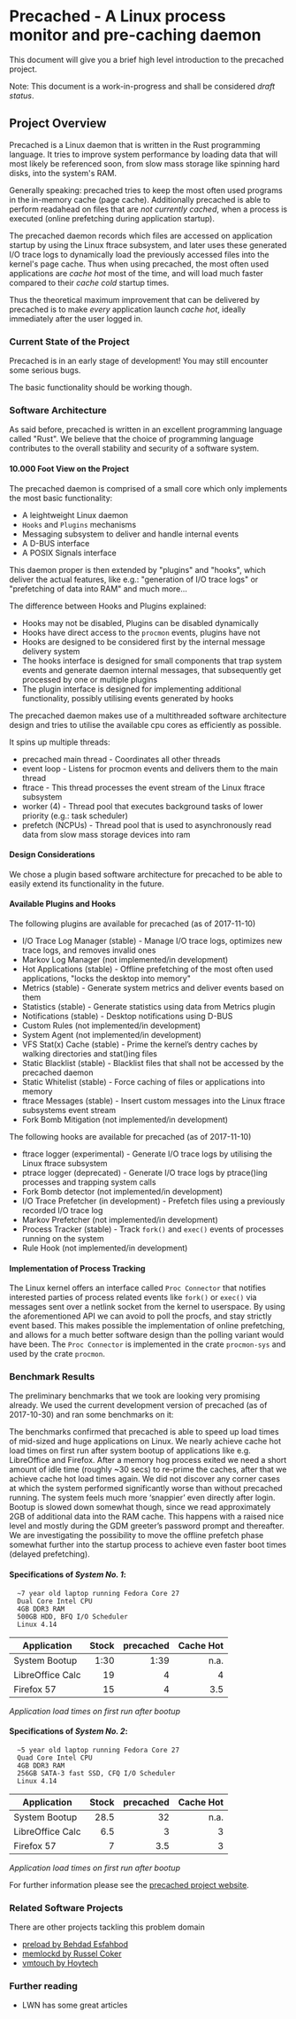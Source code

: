# Precached - A Linux process monitor and pre-caching daemon

This document will give you a brief high level introduction to the
precached project.

Note: This document is a work-in-progress and shall be considered
*draft status*.

## Project Overview

Precached is a Linux daemon that is written in the Rust programming
language. It tries to improve system performance by loading data that will
most likely be referenced soon, from slow mass storage like spinning
hard disks, into the system's RAM.

Generally speaking: precached tries to keep the most often used
programs in the in-memory cache (page cache). Additionally precached is able
to perform readahead on files that are *not currently cached*, when a process
is executed (online prefetching during application startup).

The precached daemon records which files are accessed on application startup
by using the Linux ftrace subsystem, and later uses these generated I/O trace
logs to dynamically load the previously accessed files into the kernel's page
cache. Thus when using precached, the most often used applications are
*cache hot* most of the time, and will load much faster compared to their
*cache cold* startup times.

Thus the theoretical maximum improvement that can be delivered by precached
is to make *every* application launch *cache hot*, ideally immediately after
the user logged in.

### Current State of the Project

Precached is in an early stage of development! You may still encounter some
serious bugs.

The basic functionality should be working though.

### Software Architecture

As said before, precached is written in an excellent programming language
called "Rust". We believe that the choice of programming language
contributes to the overall stability and security of a software system.

#### 10.000 Foot View on the Project

The precached daemon is comprised of a small core which only implements
the most basic functionality:

  * A leightweight Linux daemon
  * `Hooks` and `Plugins` mechanisms
  * Messaging subsystem to deliver and handle internal events
  * A D-BUS interface
  * A POSIX Signals interface
  
This daemon proper is then extended by "plugins" and "hooks", which deliver
the actual features, like e.g.: "generation of I/O trace logs" or "prefetching
of data into RAM" and much more...

The difference between Hooks and Plugins explained:

  * Hooks may not be disabled, Plugins can be disabled dynamically
  * Hooks have direct access to the `procmon` events, plugins have not
  * Hooks are designed to be considered first by the internal message delivery system
  * The hooks interface is designed for small components that trap system events and
    generate daemon internal messages, that subsequently get processed by one or multiple plugins
  * The plugin interface is designed for implementing additional functionality, possibly
    utilising events generated by hooks

The precached daemon makes use of a multithreaded software architecture design
and tries to utilise the available cpu cores as efficiently as possible.

It spins up multiple threads:

  * precached main thread - Coordinates all other threads
  * event loop - Listens for procmon events and delivers them to the main thread
  * ftrace - This thread processes the event stream of the Linux ftrace subsystem
  * worker (4) - Thread pool that executes background tasks of lower priority (e.g.: task scheduler)
  * prefetch (NCPUs) - Thread pool that is used to asynchronously read data from slow mass storage devices into ram

#### Design Considerations

We chose a plugin based software architecture for precached to be able to 
easily extend its functionality in the future.

#### Available Plugins and Hooks

The following plugins are available for precached (as of 2017-11-10)

  * I/O Trace Log Manager (stable) - Manage I/O trace logs, optimizes new trace logs, and removes invalid ones
  * Markov Log Manager (not implemented/in development)
  * Hot Applications (stable) - Offline prefetching of the most often used applications, "locks the desktop into memory"
  * Metrics (stable) - Generate system metrics and deliver events based on them
  * Statistics (stable) - Generate statistics using data from Metrics plugin
  * Notifications (stable) - Desktop notifications using D-BUS
  * Custom Rules (not implemented/in development)
  * System Agent (not implemented/in development)
  * VFS Stat(x) Cache (stable) - Prime the kernel’s dentry caches by walking directories and stat()ing files
  * Static Blacklist (stable) - Blacklist files that shall not be accessed by the precached daemon
  * Static Whitelist (stable) - Force caching of files or applications into memory
  * ftrace Messages (stable) - Insert custom messages into the Linux ftrace subsystems event stream
  * Fork Bomb Mitigation (not implemented/in development)

The following hooks are available for precached (as of 2017-11-10)

  * ftrace logger (experimental) - Generate I/O trace logs by utilising the Linux ftrace subsystem
  * ptrace logger (deprecated) - Generate I/O trace logs by ptrace()ing processes and trapping system calls
  * Fork Bomb detector (not implemented/in development)
  * I/O Trace Prefetcher (in development) - Prefetch files using a previously recorded I/O trace log
  * Markov Prefetcher (not implemented/in development)
  * Process Tracker (stable) - Track `fork()` and `exec()` events of processes running on the system
  * Rule Hook (not implemented/in development)

#### Implementation of Process Tracking

The Linux kernel offers an interface called `Proc Connector` that notifies
interested parties of process related events like `fork()` or `exec()` via
messages sent over a netlink socket from the kernel to userspace.
By using the aforementioned API we can avoid to poll the procfs, and stay
strictly event based. This makes possible the implementation of online
prefetching, and allows for a much better software design than the polling
variant would have been. The `Proc Connector` is implemented in the crate
`procmon-sys` and used by the crate `procmon`.

### Benchmark Results

The preliminary benchmarks that we took are looking very promising already.
We used the current development version of precached (as of 2017-10-30) and
ran some benchmarks on it:

The benchmarks confirmed that precached is able to speed up load times of
mid-sized and huge applications on Linux. We nearly achieve cache hot load
times on first run after system bootup of applications like e.g. LibreOffice
and Firefox. After a memory hog process exited we need a short amount of idle
time (roughly ~30 secs) to re-prime the caches, after that we achieve
cache hot load times again. We did not discover any corner cases at which
the system performed significantly worse than without precached running.
The system feels much more ‘snappier’ even directly after login.
Bootup is slowed down somewhat though, since we read approximately 2GB of
additional data into the RAM cache. This happens with a raised nice level
and mostly during the GDM greeter’s password prompt and thereafter.
We are investigating the possibility to move the offline prefetch phase
somewhat further into the startup process to achieve even faster boot times
(delayed prefetching).

#### Specifications of *System No. 1*:
```
  ~7 year old laptop running Fedora Core 27
  Dual Core Intel CPU
  4GB DDR3 RAM
  500GB HDD, BFQ I/O Scheduler
  Linux 4.14
```

|Application      |Stock|precached|Cache Hot|
|-----------------|----:|--------:|--------:|
|System Bootup    |1:30 |1:39     |n.a.     |
|LibreOffice Calc |19   |4        |4        |
|Firefox 57       |15   |4        |3.5      |

_Application load times on first run after bootup_


#### Specifications of *System No. 2*:
```
  ~5 year old laptop running Fedora Core 27
  Quad Core Intel CPU
  4GB DDR3 RAM
  256GB SATA-3 fast SSD, CFQ I/O Scheduler
  Linux 4.14
```

|Application      |Stock|precached|Cache Hot|
|-----------------|----:|--------:|--------:|
|System Bootup    |28.5 |32       |n.a.     |
|LibreOffice Calc |6.5  |3        |3        |
|Firefox 57       |7    |3.5      |3        |

_Application load times on first run after bootup_

For further information please see the 
[precached project website](https://x3n0m0rph59.github.io/precached/).

### Related Software Projects

There are other projects tackling this problem domain

* [preload by Behdad Esfahbod](http://behdad.org/download/preload.pdf)
* [memlockd by Russel Coker](https://doc.coker.com.au/projects/memlockd/)
* [vmtouch by Hoytech](https://hoytech.com/vmtouch/)

### Further reading

* LWN has some great articles
